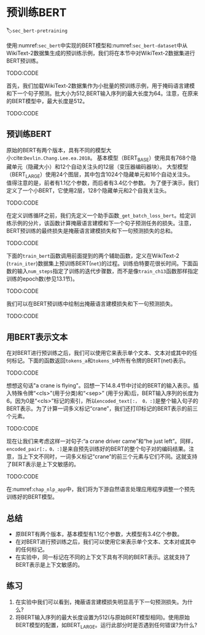 

<!--
 * @version:
 * @Author:  StevenJokess https://github.com/StevenJokess
 * @Date: 2020-08-15 14:46:54
 * @LastEditors:  StevenJokess https://github.com/StevenJokess
 * @LastEditTime: 2020-10-07 13:24:37
 * @Description:MT, improve
 * @TODO::
 * @Reference:http://preview.d2l.ai/d2l-en/master/chapter_natural-language-processing-pretraining/bert-pretraining.html
-->

# 预训练BERT
:label:`sec_bert-pretraining`

使用:numref:`sec_bert`中实现的BERT模型和:numref:`sec_bert-dataset`中从WikiText-2数据集生成的预训练示例，我们将在本节中对WikiText-2数据集进行BERT预训练。

TODO:CODE

首先，我们加载WikiText-2数据集作为小批量的预训练示例，用于掩码语言建模和下一个句子预测。批大小为512,BERT输入序列的最大长度为64。注意，在原来的BERT模型中，最大长度是512。

TODO:CODE

## 预训练BERT

原始的BERT有两个版本，具有不同的模型大小:cite:`Devlin.Chang.Lee.ea.2018`。 基本模型（$\text{BERT}_{\text{BASE}}$）使用具有768个隐藏单元（隐藏大小）和12个自动关注头的12层（变压器编码器块）。 大型模型（$\text{BERT}_{\text{LARGE}}$）使用24个图层，其中包含1024个隐藏单元和16个自动关注头。 值得注意的是，前者有1.1亿个参数，而后者有3.4亿个参数。 为了便于演示，我们定义了一个小BERT，它使用2层，128个隐藏单元和2个自我关注头。

TODO:CODE

在定义训练循环之前，我们先定义一个助手函数`_get_batch_loss_bert`。给定训练示例的分片，该函数计算掩蔽语言建模和下一个句子预测任务的损失。注意，BERT预训练的最终损失是掩蔽语言建模损失和下一句预测损失的总和。

TODO:CODE

下面的`train_bert`函数调用前面提到的两个辅助函数，定义在WikiText-2 (`train_iter`)数据集上预训练BERT(`net`)的过程。训练伯特要花很长时间。下面函数的输入`num_steps`指定了训练的迭代步骤数，而不是像`train_ch13`函数那样指定训练的epoch数(参见13.1节)。

TODO:CODE

我们可以在BERT预训练中绘制出掩蔽语言建模损失和下一句预测损失。

TODO:CODE

## 用BERT表示文本

在对BERT进行预训练之后，我们可以使用它来表示单个文本、文本对或其中的任何标记。下面的函数返回`tokens_a`和`tokens_b`中所有令牌的BERT(net)表示。

TODO:CODE

想想这句话"a crane is flying"。回想一下14.8.4节中讨论的BERT的输入表示。插入特殊令牌“&lt;cls&gt;”(用于分类)和“&lt;sep&gt;” (用于分离)后，BERT输入序列的长度为6。因为0是“&lt;cls&gt;”标记的索引，所以`encoded_text[:， 0，:]`是整个输入句子的BERT表示。为了计算一词多义标记“crane”，我们还打印标记的BERT表示的前三个元素。

TODO:CODE

现在让我们来考虑这样一对句子:“a crane driver came”和“he just left”。同样，`encoded_pair[:，0，:]`是来自预先训练好的BERT的整个句子对的编码结果。注意，当上下文不同时，一词多义标记“crane”的前三个元素与它们不同。这就支持了BERT表示是上下文敏感的。

TODO:CODE

在:numref:`chap_nlp_app`中，我们将为下游自然语言处理应用程序调整一个预先训练好的BERT模型。

## 总结

* 原BERT有两个版本，基本模型有1.1亿个参数，大模型有3.4亿个参数。
* 在对BERT进行预训练之后，我们可以使用它来表示单个文本、文本对或其中的任何标记。
* 在实验中，同一标记在不同的上下文下具有不同的BERT表示。这就支持了BERT表示是上下文敏感的。

## 练习

1. 在实验中我们可以看到，掩蔽语言建模损失明显高于下一句预测损失。为什么?
2. 将BERT输入序列的最大长度设置为512(与原始BERT模型相同)。使用原始BERT模型的配置，如$\text{BERT}_{\text{LARGE}}$。运行此部分时是否遇到任何错误?为什么?
